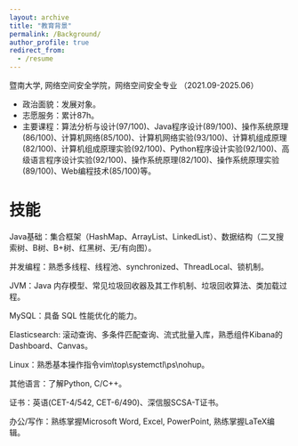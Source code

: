 ```yaml
---
layout: archive
title: "教育背景"
permalink: /Background/
author_profile: true
redirect_from:
  - /resume
---
```

暨南大学, 网络空间安全学院，网络空间安全专业 （2021.09-2025.06）
* 政治面貌：发展对象。
* 志愿服务：累计87h。
* 主要课程：算法分析与设计(97/100)、Java程序设计(89/100)、操作系统原理(86/100)、计算机网络(85/100)、计算机网络实验(93/100)、计算机组成原理(82/100)、计算机组成原理实验(92/100)、Python程序设计实验(92/100)、高级语言程序设计实验(92/100)、操作系统原理(82/100)、操作系统原理实验(89/100)、Web编程技术(85/100)等。


# 技能
Java基础：集合框架（HashMap、ArrayList、LinkedList）、数据结构（二叉搜索树、B树、B+树、红黑树、无/有向图）。

并发编程：熟悉多线程、线程池、synchronized、ThreadLocal、锁机制。

JVM：Java 内存模型、常见垃圾回收器及其工作机制、垃圾回收算法、类加载过程。

MySQL：具备 SQL 性能优化的能力。

Elasticsearch: 滚动查询、多条件匹配查询、流式批量入库，熟悉组件Kibana的Dashboard、Canvas。

Linux：熟悉基本操作指令vim\top\systemctl\ps\nohup。

其他语言：了解Python, C/C++。

证书：英语(CET-4/542, CET-6/490)、深信服SCSA-T证书。

办公/写作：熟练掌握Microsoft Word, Excel, PowerPoint, 熟练掌握LaTeX编辑。
